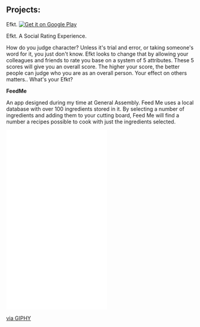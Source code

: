 ## Projects:

Efkt.
<a href='https://play.google.com/store/apps/details?id=io.github.omievee.dlfect_alpha&pcampaignid=MKT-Other-global-all-co-prtnr-py-PartBadge-Mar2515-1'><img alt='Get it on Google Play' src='https://play.google.com/intl/en_us/badges/images/generic/en_badge_web_generic.png'/></a>

Efkt. A Social Rating Experience.

How do you judge character? Unless it's trial and error, or taking someone's word for it, you just don't know. Efkt looks to change that by allowing your colleagues and friends to rate you base on a system of 5 attributes. These 5 scores will give you an overall score. The higher your score, the better people can judge who you are as an overall person. Your effect on others matters.. What's your Efkt?





<b> FeedMe </b>

An app designed during my time at General Assembly. Feed Me uses a local database with over 100 ingredients stored in it. By selecting a number of ingredients and adding them to your cutting board, Feed Me will find a number a recipes possible to cook with just the ingredients selected.

<iframe src="//giphy.com/embed/cJu910EuVE4i4" width="270" height="480" frameBorder="0" class="giphy-embed" allowFullScreen></iframe><p><a href="https://giphy.com/gifs/cJu910EuVE4i4">via GIPHY</a></p>
